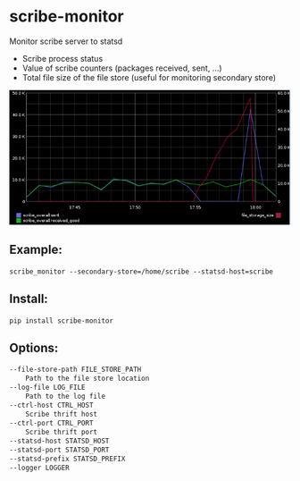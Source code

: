 scribe-monitor
==============

Monitor scribe server to statsd

- Scribe process status
- Value of scribe counters (packages received, sent, ...)
- Total file size of the file store (useful for monitoring secondary store)

![Primary store goes down](/docs/upstream-down.png?raw-true "promary store goes down")

Example:
--------

    scribe_monitor --secondary-store=/home/scribe --statsd-host=scribe

Install:
--------

    pip install scribe-monitor

Options:
--------

    --file-store-path FILE_STORE_PATH
        Path to the file store location
    --log-file LOG_FILE
        Path to the log file
    --ctrl-host CTRL_HOST
        Scribe thrift host
    --ctrl-port CTRL_PORT
        Scribe thrift port
    --statsd-host STATSD_HOST
    --statsd-port STATSD_PORT
    --statsd-prefix STATSD_PREFIX
    --logger LOGGER
